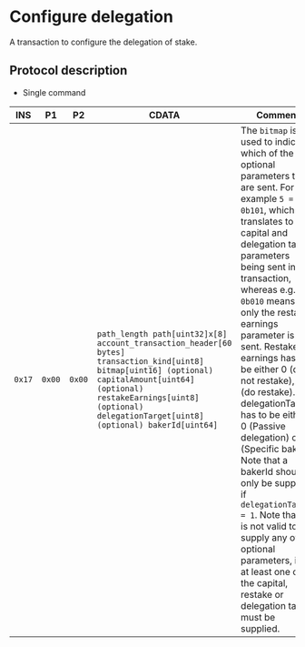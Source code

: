 # Configure delegation

A transaction to configure the delegation of stake.

## Protocol description

* Single command

INS | P1 | P2 | CDATA | Comment |
|----|--------|-----|-------------|----|
| `0x17` | `0x00` | `0x00` | `path_length path[uint32]x[8] account_transaction_header[60 bytes] transaction_kind[uint8] bitmap[uint16] (optional) capitalAmount[uint64] (optional) restakeEarnings[uint8] (optional) delegationTarget[uint8] (optional) bakerId[uint64]` | The `bitmap` is used to indicate which of the optional parameters that are sent. For example `5 = 0b101`, which translates to the capital and delegation target parameters being sent in the transaction, whereas e.g. `2 = 0b010` means that only the restake earnings parameter is sent. Restake earnings has to be either 0 (do not restake), or 1 (do restake). The delegationTarget has to be either 0 (Passive delegation) or 1 (Specific baker). Note that a bakerId should only be supplied if `delegationTarget = 1`. Note that it is not valid to not supply any of the optional parameters, i.e. at least one of the capital, restake or delegation target must be supplied.|
